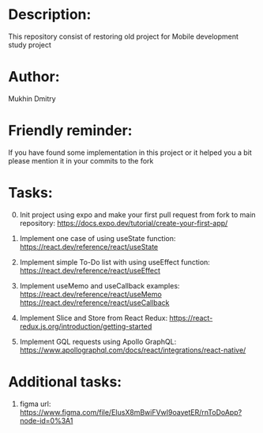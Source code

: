 # Description:

This repository consist of restoring old project for Mobile development study project

# Author:

Mukhin Dmitry

# Friendly reminder:

If you have found some implementation in this project or it helped you a bit please mention it in your commits to the fork

# Tasks:

0. Init project using expo and make your first pull request from fork to main repository: https://docs.expo.dev/tutorial/create-your-first-app/

1. Implement one case of using useState function: https://react.dev/reference/react/useState

2. Implement simple To-Do list with using useEffect function: https://react.dev/reference/react/useEffect

3. Implement useMemo and useCallback examples: https://react.dev/reference/react/useMemo https://react.dev/reference/react/useCallback

4. Implement Slice and Store from React Redux: https://react-redux.js.org/introduction/getting-started

5. Implement GQL requests using Apollo GraphQL: https://www.apollographql.com/docs/react/integrations/react-native/

# Additional tasks:

1. figma url: https://www.figma.com/file/EIusX8mBwiFVwI9oayetER/rnToDoApp?node-id=0%3A1
